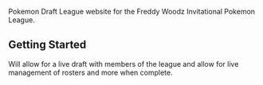 Pokemon Draft League website for the Freddy Woodz Invitational Pokemon League.

## Getting Started

Will allow for a live draft with members of the league and allow for live management of rosters and more when complete.
